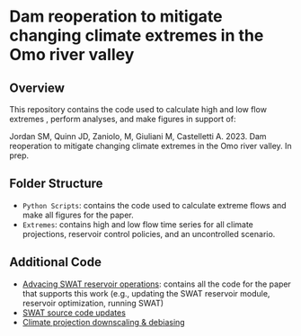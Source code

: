 # Dam reoperation to mitigate changing climate extremes in the Omo river valley

## Overview
This repository contains the code used to calculate high and low flow extremes , perform analyses, and make figures in support of:

Jordan SM, Quinn JD, Zaniolo, M, Giuliani M, Castelletti A. 2023. Dam reoperation to mitigate changing climate extremes in the Omo river valley. In prep.

## Folder Structure
* `Python Scripts`: contains the code used to calculate extreme flows and make all figures for the paper.
* `Extremes`: contains high and low flow time series for all climate projections, reservoir control policies, and an uncontrolled scenario. 

## Additional Code
* [Advacing SWAT reservoir operations](https://github.com/sjordan29/advancing-SWAT-reservoir-ops/tree/main): contains all the code for the paper that supports this work (e.g., updating the SWAT reservoir module, reservoir optimization, running SWAT)
* [SWAT source code updates](https://github.com/sjordan29/SWAT-source-code-updates)
* [Climate projection downscaling & debiasing](https://github.com/sjordan29/omo-cmip-downscaling-debias)  
